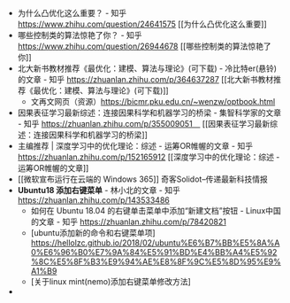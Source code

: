 - 为什么凸优化这么重要？ - 知乎
  https://www.zhihu.com/question/24641575 
  [[为什么凸优化这么重要]]
- 哪些控制类的算法惊艳了你？ - 知乎
  https://www.zhihu.com/question/26944678
  [[哪些控制类的算法惊艳了你]]
- 北大新书教材推荐《最优化：建模、算法与理论》(可下载) - 冷比特er(悬铃)的文章 - 知乎
  https://zhuanlan.zhihu.com/p/364637287
  [[北大新书教材推荐《最优化：建模、算法与理论》(可下载)]]
	- 文再文网页（资源）https://bicmr.pku.edu.cn/~wenzw/optbook.html
- 因果表征学习最新综述：连接因果科学和机器学习的桥梁 - 集智科学家的文章 - 知乎
  https://zhuanlan.zhihu.com/p/355009051　
  [[因果表征学习最新综述：连接因果科学和机器学习的桥梁]]
- 主编推荐 | 深度学习中的优化理论：综述 - 运筹OR帷幄的文章 - 知乎
  https://zhuanlan.zhihu.com/p/152165912
  [[深度学习中的优化理论：综述 - 运筹OR帷幄的文章]]
- [[微软宣布运行在云端的 Windows 365]]
  奇客Solidot–传递最新科技情报
- **Ubuntu18 添加右键菜单** - 林小北的文章 - 知乎
  https://zhuanlan.zhihu.com/p/143533486
	- 如何在 Ubuntu 18.04 的右键单击菜单中添加“新建文档”按钮 - Linux中国的文章 - 知乎
	  https://zhuanlan.zhihu.com/p/78420821
	- [ubuntu添加新的命令和右键菜单项] https://hellolzc.github.io/2018/02/ubuntu%E6%B7%BB%E5%8A%A0%E6%96%B0%E7%9A%84%E5%91%BD%E4%BB%A4%E5%92%8C%E5%8F%B3%E9%94%AE%E8%8F%9C%E5%8D%95%E9%A1%B9
	- [关于linux mint(nemo)添加右键菜单修改方法]
-